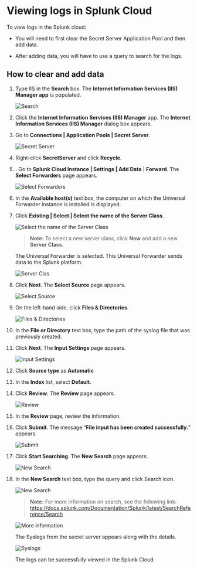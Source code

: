 [title]: # (Viewing logs in Splunk Cloud)
[tags]: # (introduction)
[priority]: # (105)
# Viewing logs in Splunk Cloud

To view logs in the Splunk cloud:

   * You will need to first clear the Secret Server Application Pool and then add data.

   * After adding data, you will have to use a query to search for the logs.

## How to clear and add data

1. Type IIS in the __Search__ box. The __Internet Information Services (IIS)
    Manager app__ is populated.

    ![Search](images/d6e83bea620e0eeda623e49f4a9cb570.png)
1. Click the __Internet Information Services (IIS) Manager__ app. The
    __Internet Information Services (IIS) Manager__ dialog box appears.

1. Go to __Connections | Application Pools | Secret Server__.

   ![Secret Server](images/c783635423dfd1fa2d406900ddafdd9a.png)
1. Right-click __SecretServer__ and click __Recycle__.

1. .  Go to __Splunk Cloud Instance | Settings | Add Data__ |
    __Forward__. The __Select Forwarders__ page appears.

   ![Select Forwarders](images/055ff81572522f34b6c990784d7e250c.png)
1. In the __Available host(s)__ text box, the computer on which the Universal
    Forwarder instance is installed is displayed.

1. Click __Existing | Select | Select the name of the Server Class__.

   ![Select the name of the Server Class](images/55baf8e76744d83bcb7765bb2e166d84.png)

   >**Note:** To select a new server class, click __New__ and add a new __Server Class__.

   The Universal Forwarder is selected. This Universal Forwarder sends data to the Splunk platform.

   ![Server Clas](images/498d2d65b08202cda8ff8167480b17ed.png)

1. Click __Next__. The __Select Source__ page appears.

   ![Select Source](images/ff3d0797955376af5f4d913ca1e6a8c0.png)
1. On the left-hand side, click __Files & Directories__.

   ![Files & Directories](images/78cdef85e7708c5637cd615f0e0102d9.png)
1. In the __File or Directory__ text box, type the path of the syslog file that was previously created.
1. Click __Next__. The __Input Settings__ page appears.

    ![Input Settings](images/9dbb756481acd86fb1552df93a6563fb.png)
1. Click __Source type__ as __Automatic__

1. In the __Index__ list, select __Default__.

1. Click __Review__. The __Review__ page appears.

    ![Review](images/08bcb075a354334bcc4636e6fb8947c4.png)
1. In the __Review__ page, review the information.
1. Click __Submit__. The message “__File input has been created successfully.__” appears.

    ![Submit](images/d897c291e77fccd6624a5b8bf539273e.png)
1. Click __Start Searching__. The __New Search__ page appears.

    ![New Search](images/a7c27070481fc09f6584e7ac269bb9cb.png)
1. In the __New Search__ text box, type the query and click Search icon.

   ![New Search](images/cf99b0eb8675e6b3ea7360d29a29c5b7.png)

   >**Note:** For more information on search, see the following link: <https://docs.splunk.com/Documentation/Splunk/latest/SearchReference/Search>

   ![More information](images/2b70387416120596cf60c831e23cf322.png)

   The Syslogs from the secret server appears along with the details.

   ![Syslogs](images/3bc5bdad55fb411b56ece9b03ad0ff1a.png)

   The logs can be successfully viewed in the Splunk Cloud.
